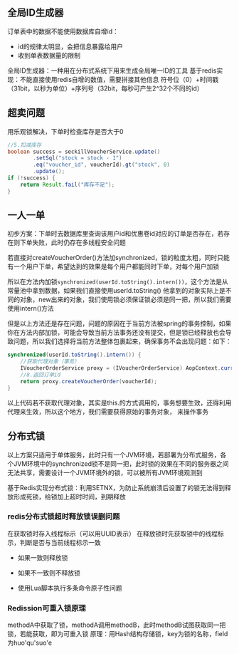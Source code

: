 ## 全局ID生成器
订单表中的数据不能使用数据库自增id：
- id的规律太明显，会把信息暴露给用户
- 收到单表数据量的限制

全局ID生成器：一种用在分布式系统下用来生成全局唯一ID的工具
基于redis实现：不能直接使用redis自增的数值，需要拼接其他信息
符号位（0）+时间戳（31bit，以秒为单位）+序列号（32bit，每秒可产生2^32个不同的id）

## 超卖问题
用乐观锁解决，下单时检查库存是否大于0
```java
//5.扣减库存  
boolean success = seckillVoucherService.update()  
        .setSql("stock = stock - 1")  
        .eq("voucher_id", voucherId).gt("stock", 0)  
        .update();  
if (!success) {  
    return Result.fail("库存不足");  
}
```

## 一人一单
初步方案：下单时去数据库里查询该用户id和优惠卷id对应的订单是否存在，若存在则下单失败，此时仍存在多线程安全问题

若直接对createVoucherOrder()方法加synchronized，锁的粒度太粗，同时只能有一个用户下单，希望达到的效果是每个用户都能同时下单，对每个用户加锁

所以在方法内加锁`synchronized(userId.toString().intern())`，这个方法是从常量池中拿到数据，如果我们直接使用userId.toString() 他拿到的对象实际上是不同的对象，new出来的对象，我们使用锁必须保证锁必须是同一把，所以我们需要使用intern()方法

但是以上方法还是存在问题，问题的原因在于当前方法被spring的事务控制，如果你在方法内部加锁，可能会导致当前方法事务还没有提交，但是锁已经释放也会导致问题，所以我们选择将当前方法整体包裹起来，确保事务不会出现问题：如下：

```java
synchronized(userId.toString().intern()) {  
    //获取代理对象（事务）  
    IVoucherOrderService proxy = (IVoucherOrderService) AopContext.currentProxy();  
    //8.返回订单id  
    return proxy.createVoucherOrder(voucherId);  
}
```
以上代码若不获取代理对象，其实是this.的方式调用的，事务想要生效，还得利用代理来生效，所以这个地方，我们需要获得原始的事务对象， 来操作事务

## 分布式锁
以上方案只适用于单体服务，此时只有一个JVM环境，若部署为分布式服务，各个JVM环境中的synchronized锁不是同一把，此时锁的效果在不同的服务器之间无法共享，需要设计一个JVM环境外的锁，可以被所有JVM环境观测到

基于Redis实现分布式锁：利用SETNX，为防止系统崩溃后设置了的锁无法得到释放形成死锁，给锁加上超时时间，到期释放

### redis分布式锁超时释放锁误删问题
在获取锁时存入线程标示（可以用UUID表示） 在释放锁时先获取锁中的线程标示，判断是否与当前线程标示一致

-   如果一致则释放锁
    
-   如果不一致则不释放锁

-   使用Lua脚本执行多条命令原子性问题

### Redission可重入锁原理
methodA中获取了锁，methodA调用methodB，此时methodB试图获取同一把锁，若能获取，即为可重入锁
原理：用Hash结构存储锁，key为锁的名称，field为huo'qu'suo'e
<!--stackedit_data:
eyJoaXN0b3J5IjpbMTI1Njg4OTUxNCwxMjg4MDAyMjQ0LDE1MT
M3MzA0MSw4MDEzODExLDE1MTEzODE2MjIsLTQ3NDk3NDI3LDE3
ODQwMjU4MjAsLTE2NTMwMzQ0MV19
-->